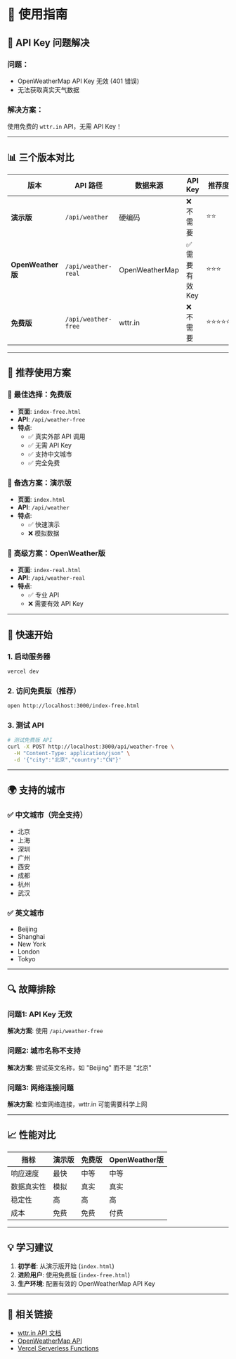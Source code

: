 # 📖 使用指南

## 🚨 API Key 问题解决

### 问题：
- OpenWeatherMap API Key 无效 (401 错误)
- 无法获取真实天气数据

### 解决方案：
使用免费的 `wttr.in` API，无需 API Key！

---

## 📊 三个版本对比

| 版本 | API 路径 | 数据来源 | API Key | 推荐度 |
|------|---------|---------|---------|--------|
| **演示版** | `/api/weather` | 硬编码 | ❌ 不需要 | ⭐⭐ |
| **OpenWeather版** | `/api/weather-real` | OpenWeatherMap | ✅ 需要有效 Key | ⭐⭐⭐ |
| **免费版** | `/api/weather-free` | wttr.in | ❌ 不需要 | ⭐⭐⭐⭐⭐ |

---

## 🎯 推荐使用方案

### 🥇 **最佳选择：免费版**
- **页面**: `index-free.html`
- **API**: `/api/weather-free`
- **特点**: 
  - ✅ 真实外部 API 调用
  - ✅ 无需 API Key
  - ✅ 支持中文城市
  - ✅ 完全免费

### 🥈 **备选方案：演示版**
- **页面**: `index.html`
- **API**: `/api/weather`
- **特点**: 
  - ✅ 快速演示
  - ❌ 模拟数据

### 🥉 **高级方案：OpenWeather版**
- **页面**: `index-real.html`
- **API**: `/api/weather-real`
- **特点**: 
  - ✅ 专业 API
  - ❌ 需要有效 API Key

---

## 🚀 快速开始

### 1. 启动服务器
```bash
vercel dev
```

### 2. 访问免费版（推荐）
```bash
open http://localhost:3000/index-free.html
```

### 3. 测试 API
```bash
# 测试免费版 API
curl -X POST http://localhost:3000/api/weather-free \
  -H "Content-Type: application/json" \
  -d '{"city":"北京","country":"CN"}'
```

---

## 🌍 支持的城市

### ✅ 中文城市（完全支持）
- 北京
- 上海
- 深圳
- 广州
- 西安
- 成都
- 杭州
- 武汉

### ✅ 英文城市
- Beijing
- Shanghai
- New York
- London
- Tokyo

---

## 🔍 故障排除

### 问题1: API Key 无效
**解决方案**: 使用 `/api/weather-free`

### 问题2: 城市名称不支持
**解决方案**: 尝试英文名称，如 "Beijing" 而不是 "北京"

### 问题3: 网络连接问题
**解决方案**: 检查网络连接，wttr.in 可能需要科学上网

---

## 📈 性能对比

| 指标 | 演示版 | 免费版 | OpenWeather版 |
|------|--------|--------|-------------|
| 响应速度 | 最快 | 中等 | 中等 |
| 数据真实性 | 模拟 | 真实 | 真实 |
| 稳定性 | 高 | 高 | 高 |
| 成本 | 免费 | 免费 | 付费 |

---

## 💡 学习建议

1. **初学者**: 从演示版开始 (`index.html`)
2. **进阶用户**: 使用免费版 (`index-free.html`)
3. **生产环境**: 配置有效的 OpenWeatherMap API Key

---

## 🔗 相关链接

- [wttr.in API 文档](https://github.com/chubin/wttr.in)
- [OpenWeatherMap API](https://openweathermap.org/api)
- [Vercel Serverless Functions](https://vercel.com/docs/functions)
